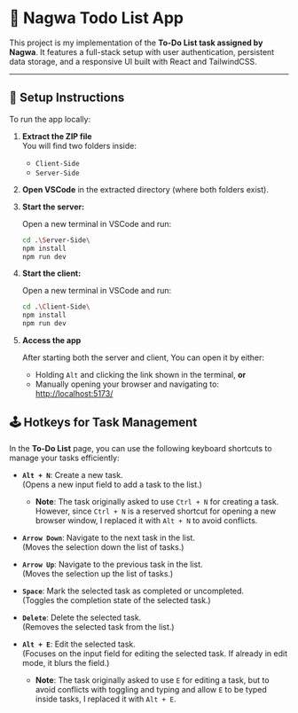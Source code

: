 # 📝 Nagwa Todo List App

This project is my implementation of the **To-Do List task assigned by Nagwa**. It features a full-stack setup with user authentication, persistent data storage, and a responsive UI built with React and TailwindCSS.

---

## 🚀 Setup Instructions

To run the app locally:

1. **Extract the ZIP file**  
   You will find two folders inside:

   - `Client-Side`
   - `Server-Side`

2. **Open VSCode** in the extracted directory (where both folders exist).

3. **Start the server:**

   Open a new terminal in VSCode and run:

   ```bash
   cd .\Server-Side\
   npm install
   npm run dev

   ```

4. **Start the client:**

   Open a new terminal in VSCode and run:

   ```bash
   cd .\Client-Side\
   npm install
   npm run dev

   ```

5. **Access the app**

   After starting both the server and client, You can open it by either:

   - Holding `Alt` and clicking the link shown in the terminal, **or**
   - Manually opening your browser and navigating to:  
     [http://localhost:5173/](http://localhost:5173/)

## 🕹️ Hotkeys for Task Management

In the **To-Do List** page, you can use the following keyboard shortcuts to manage your tasks efficiently:

- **`Alt + N`**: Create a new task.  
  (Opens a new input field to add a task to the list.)

  - **Note**: The task originally asked to use `Ctrl + N` for creating a task. However, since `Ctrl + N` is a reserved shortcut for opening a new browser window, I replaced it with `Alt + N` to avoid conflicts.

- **`Arrow Down`**: Navigate to the next task in the list.  
  (Moves the selection down the list of tasks.)

- **`Arrow Up`**: Navigate to the previous task in the list.  
  (Moves the selection up the list of tasks.)

- **`Space`**: Mark the selected task as completed or uncompleted.  
  (Toggles the completion state of the selected task.)

- **`Delete`**: Delete the selected task.  
  (Removes the selected task from the list.)

- **`Alt + E`**: Edit the selected task.  
  (Focuses on the input field for editing the selected task. If already in edit mode, it blurs the field.)
  - **Note**: The task originally asked to use `E` for editing a task, but to avoid conflicts with toggling and typing and allow `E` to be typed inside tasks, I replaced it with `Alt + E`.
